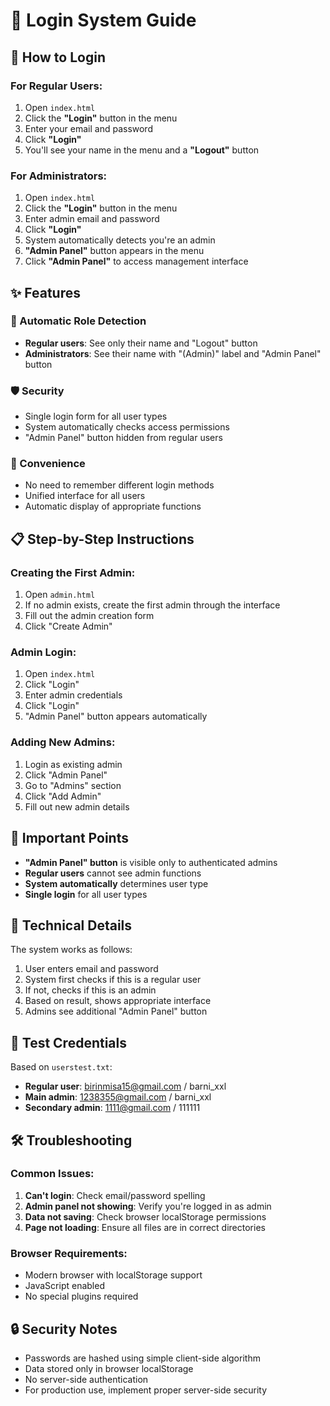 # 🔐 Login System Guide

## 🚀 How to Login

### For Regular Users:
1. Open `index.html`
2. Click the **"Login"** button in the menu
3. Enter your email and password
4. Click **"Login"**
5. You'll see your name in the menu and a **"Logout"** button

### For Administrators:
1. Open `index.html`
2. Click the **"Login"** button in the menu
3. Enter admin email and password
4. Click **"Login"**
5. System automatically detects you're an admin
6. **"Admin Panel"** button appears in the menu
7. Click **"Admin Panel"** to access management interface

## ✨ Features

### 🔄 Automatic Role Detection
- **Regular users**: See only their name and "Logout" button
- **Administrators**: See their name with "(Admin)" label and "Admin Panel" button

### 🛡️ Security
- Single login form for all user types
- System automatically checks access permissions
- "Admin Panel" button hidden from regular users

### 🎯 Convenience
- No need to remember different login methods
- Unified interface for all users
- Automatic display of appropriate functions

## 📋 Step-by-Step Instructions

### Creating the First Admin:
1. Open `admin.html`
2. If no admin exists, create the first admin through the interface
3. Fill out the admin creation form
4. Click "Create Admin"

### Admin Login:
1. Open `index.html`
2. Click "Login"
3. Enter admin credentials
4. Click "Login"
5. "Admin Panel" button appears automatically

### Adding New Admins:
1. Login as existing admin
2. Click "Admin Panel"
3. Go to "Admins" section
4. Click "Add Admin"
5. Fill out new admin details

## 🚨 Important Points

- **"Admin Panel" button** is visible only to authenticated admins
- **Regular users** cannot see admin functions
- **System automatically** determines user type
- **Single login** for all user types

## 🔧 Technical Details

The system works as follows:
1. User enters email and password
2. System first checks if this is a regular user
3. If not, checks if this is an admin
4. Based on result, shows appropriate interface
5. Admins see additional "Admin Panel" button

## 📝 Test Credentials

Based on `userstest.txt`:
- **Regular user**: birinmisa15@gmail.com / barni_xxl
- **Main admin**: 1238355@gmail.com / barni_xxl  
- **Secondary admin**: 1111@gmail.com / 111111

## 🛠️ Troubleshooting

### Common Issues:
1. **Can't login**: Check email/password spelling
2. **Admin panel not showing**: Verify you're logged in as admin
3. **Data not saving**: Check browser localStorage permissions
4. **Page not loading**: Ensure all files are in correct directories

### Browser Requirements:
- Modern browser with localStorage support
- JavaScript enabled
- No special plugins required

## 🔒 Security Notes

- Passwords are hashed using simple client-side algorithm
- Data stored only in browser localStorage
- No server-side authentication
- For production use, implement proper server-side security